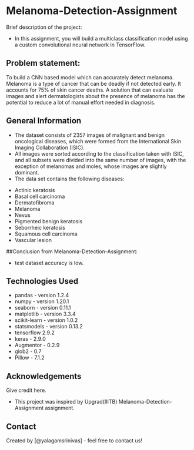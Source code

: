 <h1> Melanoma-Detection-Assignment </h1> 
Brief description of the project:

- In this assignment, you will build a multiclass classification model using a custom convolutional neural network in TensorFlow.  

## Problem statement: 

To build a CNN based model which can accurately detect melanoma. Melanoma is a type of cancer that can be deadly if not detected early. 
It accounts for 75% of skin cancer deaths. A solution that can evaluate images and alert dermatologists about the presence of melanoma has the potential to reduce a lot of manual effort needed in diagnosis.

## General Information

- The dataset consists of 2357 images of malignant and benign oncological diseases, which were formed from the International Skin Imaging Collaboration (ISIC). 
- All images were sorted according to the classification taken with ISIC, and all subsets were divided into the same number of images, with the exception of melanomas and moles, whose images are slightly dominant.
- The data set contains the following diseases:

* Actinic keratosis
* Basal cell carcinoma
* Dermatofibroma
* Melanoma
* Nevus
* Pigmented benign keratosis
* Seborrheic keratosis
* Squamous cell carcinoma
* Vascular lesion


##Conclusion from Melanoma-Detection-Assignment:
- test dataset accuracy is low.


## Technologies Used
- pandas - version 1.2.4
- numpy - version 1.20.1
- seaborn - version 0.11.1
- matplotlib - version 3.3.4
- scikit-learn - version 1.0.2
- statsmodels - version 0.13.2
- tensorflow 2.9.2
- keras - 2.9.0
- Augmentor - 0.2.9
- glob2 - 0.7
- Pillow - 7.1.2

## Acknowledgements
Give credit here.
- This project was inspired by Upgrad(IIITB) Melanoma-Detection-Assignment assignment.


## Contact
Created by [@yalagamsrinivas] - feel free to contact us!

